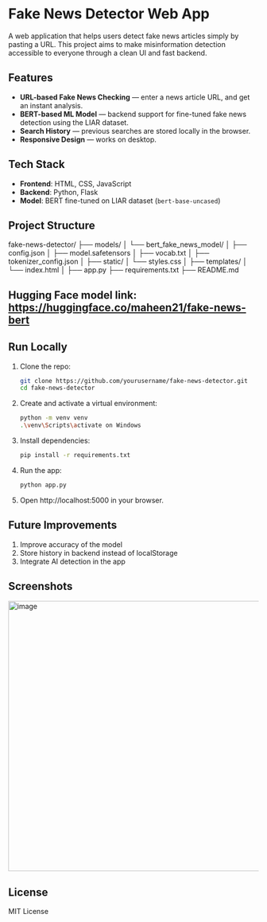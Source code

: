 # Fake News Detector Web App
A web application that helps users detect fake news articles simply by pasting a URL. This project aims to make misinformation detection accessible to everyone through a clean UI and fast backend.

## Features
- **URL-based Fake News Checking** — enter a news article URL, and get an instant analysis.
- **BERT-based ML Model** — backend support for fine-tuned fake news detection using the LIAR dataset.
- **Search History** — previous searches are stored locally in the browser.
- **Responsive Design** — works on desktop.

## Tech Stack
- **Frontend**: HTML, CSS, JavaScript
- **Backend**: Python, Flask
- **Model**: BERT fine-tuned on LIAR dataset (`bert-base-uncased`)

## Project Structure
fake-news-detector/
├── models/
│   └── bert\_fake\_news\_model/
│       ├── config.json
│       ├── model.safetensors
│       ├── vocab.txt
│       ├── tokenizer\_config.json
│
├── static/
│   └── styles.css
│
├── templates/
│   └── index.html
│
├── app.py
├── requirements.txt
├── README.md

## Hugging Face model link: https://huggingface.co/maheen21/fake-news-bert

## Run Locally
1. Clone the repo:
   ```bash
   git clone https://github.com/yourusername/fake-news-detector.git
   cd fake-news-detector
2. Create and activate a virtual environment:
   ```bash
   python -m venv venv
   .\venv\Scripts\activate on Windows
3. Install dependencies:
   ```bash
   pip install -r requirements.txt
4. Run the app:
   ```bash
   python app.py
5. Open http://localhost:5000 in your browser.
   
## Future Improvements
1. Improve accuracy of the model
2. Store history in backend instead of localStorage
3. Integrate AI detection in the app

## Screenshots
<img width="765" height="543" alt="image" src="https://github.com/user-attachments/assets/520dfa54-6079-4285-96ac-76de5cf30ecc" />

## License
MIT License
